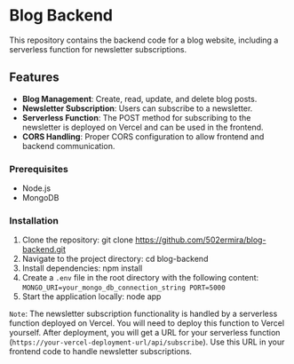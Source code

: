 # Blog Backend
This repository contains the backend code for a blog website, including a serverless function for newsletter subscriptions.

## Features
- **Blog Management**: Create, read, update, and delete blog posts.
- **Newsletter Subscription**: Users can subscribe to a newsletter.
- **Serverless Function**: The POST method for subscribing to the newsletter is deployed on Vercel and can be used in the frontend.
- **CORS Handling**: Proper CORS configuration to allow frontend and backend communication.

### Prerequisites
- Node.js
- MongoDB

### Installation
1. Clone the repository:
git clone https://github.com/502ermira/blog-backend.git
2. Navigate to the project directory:
cd blog-backend
3. Install dependencies:
npm install
4. Create a `.env` file in the root directory with the following content:
`MONGO_URI=your_mongo_db_connection_string
PORT=5000`
5. Start the application locally: node app

`Note`: The newsletter subscription functionality is handled by a serverless function deployed on Vercel. You will need to deploy this function to Vercel yourself.  After deployment, you will get a URL for your serverless function (`https://your-vercel-deployment-url/api/subscribe`). Use this URL in your frontend code to handle newsletter subscriptions.
